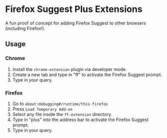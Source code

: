 # Firefox Suggest Plus Extensions

A fun proof of concept for adding Firefox Suggest to other browsers (including Firefox!).

## Usage

### Chrome

1. Install the `chrome-extension` plugin via developer mode.
2. Create a new tab and type in "ff" to activate the Firefox Suggest prompt.
3. Type in your query.

### Firefox

1. Go to `about:debugging#/runtime/this-firefox`
2. Press `Load Temporary Add-on`
3. Select any file inside the `ff-extension` directory.
4. Type in "plus" into the address bar to activate the Firefox Suggest prompt.
5. Type in your query.